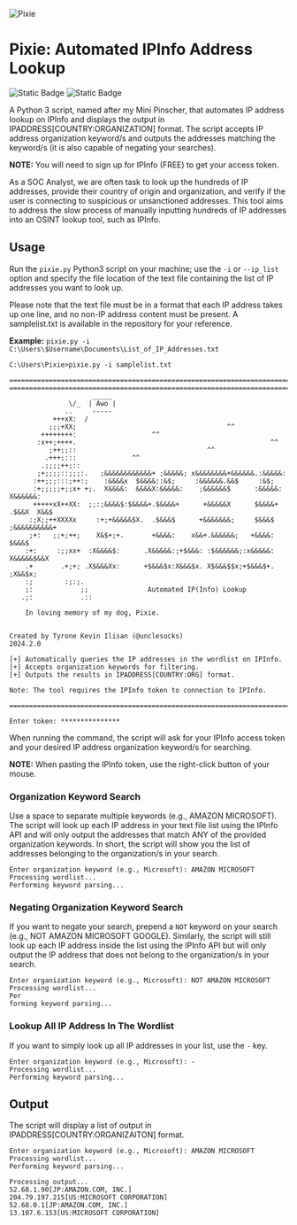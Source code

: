 ![Pixie](https://github.com/UncleSocks/pixie-automated-ipinfo-address-lookup/assets/79778613/4278bce8-ae9a-4c3c-b00b-f028964ccb2d)

# Pixie: Automated IPInfo Address Lookup
![Static Badge](https://img.shields.io/badge/License%20-%20MIT%20-%20brown) ![Static Badge](https://img.shields.io/badge/Release%20-%202024.2.0%20-%20orange)

A Python 3 script, named after my Mini Pinscher, that automates IP address lookup on IPInfo and displays the output in IPADDRESS[COUNTRY:ORGANIZATION] format. The script accepts IP address organization keyword/s and outputs the addresses matching the keyword/s (it is also capable of negating your searches). 

**NOTE:** You will need to sign up for IPInfo (FREE) to get your access token.

As a SOC Analyst, we are often task to look up the hundreds of IP addresses, provide their country of origin and organization, and verify if the user is connecting to suspicious or unsanctioned addresses. This tool aims to address the slow process of manually inputting hundreds of IP addresses into an OSINT lookup tool, such as IPInfo.

## Usage

Run the `pixie.py` Python3 script on your machine; use the `-i` or `--ip_list` option and specify the file location of the text file containing the list of IP addresses you want to look up. 

Please note that the text file must be in a format that each IP address takes up one line, and no non-IP address content must be present. A samplelist.txt is available in the repository for your reference.

**Example:** `pixie.py -i C:\Users\$Username\Documents\List_of_IP_Addresses.txt`

```
C:\Users\Pixie>pixie.py -i samplelist.txt

=============================================================================================
=============================================================================================
                     _____
               \/_  | Awo |
              ..     -----
           +++xX:  /
          ;;;+XX;                                      ^^
        ++++++++:                   ^^
       :x++;++++.                                                 ^^
          ;++;;::                                 ^^
         .+++;:::              ^^
        .;;;;++;::
       ;+;;;;::;;;:.   ;&&&&&&&&&&&&+ ;&&&&&; x&&&&&&&&+&&&&&&.:&&&&&:
      :++;;;:::;++:;    :&&&&x  $&&&&::&$;     :&&&&&&.&&$     :&$;
      :+;;;;;+;;x+ +;.  X&&&&:  &&&&X:&&&&&:    ;&&&&&&$      :&&&&&:   X&&&&&&:
      +++++xX++XX:  ;;:;&&&&$:$&&&&+.$&&&&+      +&&&&&X      $&&&&+ .$&&X  X&&$
     :;X;;++XXXXx     :+;+&&&&&$X.  .$&&&$      +&&&&&&&;     $&&&$ ;&&&&&&&&&&+
     ;+:   ;;+;++;    X&$+;+.       +&&&&:    x&&+.&&&&&&;   +&&&&: $&&&$
    :+:     :;;xx+  :X&&&&$:      .X&&&&&:;+$&&&: :$&&&&&&;:x&&&&&: X&&&&&$&&X
    .+       .+;+; .X$&&&Xx:      +$&&&$x:X&&&$x. X$&&&$$x;+$&&&$+.  ;X&&$x;
    :;        :;:;.
    ;:            ;;               Automated IP(Info) Lookup
   .;:            .::

    In loving memory of my dog, Pixie.


Created by Tyrone Kevin Ilisan (@unclesocks)
2024.2.0

[+] Automatically queries the IP addresses in the wordlist on IPInfo.
[+] Accepts organization keywords for filtering.
[+] Outputs the results in IPADDRESS[COUNTRY:ORG] format.

Note: The tool requires the IPInfo token to connection to IPInfo.

=============================================================================================

Enter token: ***************
```

When running the command, the script will ask for your IPInfo access token and your desired IP address organization keyword/s for searching. 

**NOTE:** When pasting the IPInfo token, use the right-click button of your mouse.

### Organization Keyword Search

Use a space to separate multiple keywords (e.g., AMAZON MICROSOFT). The script will look up each IP address in your text file list using the IPInfo API and will only output the addresses that match ANY of the provided organization keywords. In short, the script will show you the list of addresses belonging to the organization/s in your search.

```
Enter organization keyword (e.g., Microsoft): AMAZON MICROSOFT
Processing wordlist...
Performing keyword parsing...
```

### Negating Organization Keyword Search

If you want to negate your search, prepend a `NOT` keyword on your search (e.g., NOT AMAZON MICROSOFT GOOGLE). Similarly, the script will still look up each IP address inside the list using the IPInfo API but will only output the IP address that does not belong to the organization/s in your search.
```
Enter organization keyword (e.g., Microsoft): NOT AMAZON MICROSOFT
Processing wordlist...
Per
forming keyword parsing...
```

### Lookup All IP Address In The Wordlist
If you want to simply look up all IP addresses in your list, use the `-` key.
```
Enter organization keyword (e.g., Microsoft): -
Processing wordlist...
Performing keyword parsing...
```

## Output

The script will display a list of output in IPADDRESS[COUNTRY:ORGANIZAITON] format.
```
Enter organization keyword (e.g., Microsoft): AMAZON MICROSOFT
Processing wordlist...
Performing keyword parsing...

Processing output...
52.68.1.90[JP:AMAZON.COM, INC.]
204.79.197.215[US:MICROSOFT CORPORATION]
52.68.0.1[JP:AMAZON.COM, INC.]
13.107.6.153[US:MICROSOFT CORPORATION]
```
